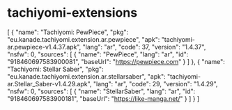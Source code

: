 # tachiyomi-extensions
[
  {
    "name": "Tachiyomi: PewPiece",
    "pkg": "eu.kanade.tachiyomi.extension.ar.pewpiece",
    "apk": "tachiyomi-ar.pewpiece-v1.4.37.apk",
    "lang": "ar",
    "code": 37,
    "version": "1.4.37",
    "nsfw": 0,
    "sources": [
      {
        "name": "PewPiece",
        "lang": "ar",
        "id": "918460697583900081",
        "baseUrl": "https://pewpiece.com"
      }
    ]
  },
  {
    "name": "Tachiyomi: Stellar Saber",
    "pkg": "eu.kanade.tachiyomi.extension.ar.stellarsaber",
    "apk": "tachiyomi-ar.Stellar_Saber-v1.4.29.apk",
    "lang": "ar",
    "code": 29,
    "version": "1.4.29",
    "nsfw": 0,
    "sources": [
      {
        "name": "StellarSaber",
        "lang": "ar",
        "id": "918460697583900181",
        "baseUrl": "https://like-manga.net/"
      }
    ]
  }
]
